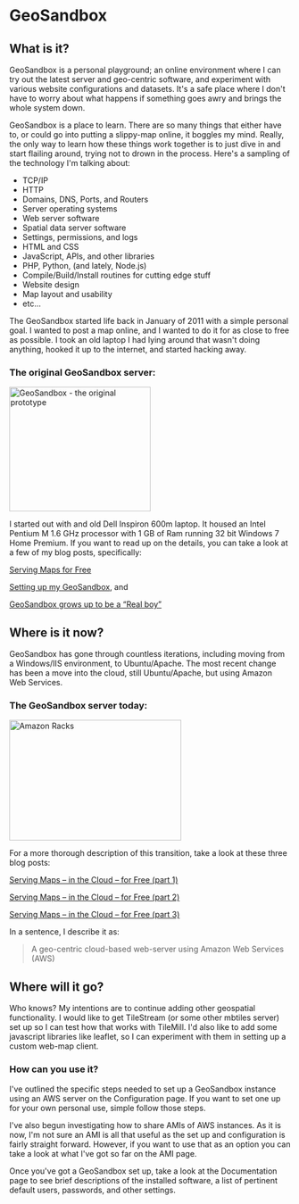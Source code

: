 GeoSandbox
==========

What is it?
-----------

GeoSandbox is a personal playground; an online environment where I can try out the latest server and geo-centric software, and experiment with various website configurations and datasets. It's a safe place where I don't have to worry about what happens if something goes awry and brings the whole system down.

GeoSandbox is a place to learn. There are so many things that either have to, or could go into putting a slippy-map online, it boggles my mind. Really, the only way to learn how these things work together is to just dive in and start flailing around, trying not to drown in the process. Here's a sampling of the technology I'm talking about:

- TCP/IP
- HTTP
- Domains, DNS, Ports, and Routers
- Server operating systems
- Web server software
- Spatial data server software
- Settings, permissions, and logs
- HTML and CSS
- JavaScript, APIs, and other libraries
- PHP, Python, (and lately, Node.js)
- Compile/Build/Install routines for cutting edge stuff
- Website design
- Map layout and usability
- etc...


The GeoSandbox started life back in January of 2011 with a simple personal goal. I wanted to post a map online, and I wanted to do it for as close to free as possible. I took an old laptop I had lying around that wasn't doing anything, hooked it up to the internet, and started hacking away.

### The original GeoSandbox server: ###

<p> <img src="img/GeoSandbox_Original.jpg" width="253" height="223" alt="GeoSandbox - the original prototype"></p>

I started out with and old Dell Inspiron 600m laptop. It housed an Intel Pentium M 1.6 GHz processor with 1 GB of Ram running 32 bit Windows 7 Home Premium. If you want to read up on the details, you can take a look at a few of my blog posts, specifically:

<a href="http://donmeltz.com/blog/serving-maps-for-free/" title="Permalink to Serving Maps for Free" rel="bookmark">Serving Maps for Free</a>

<a href="http://donmeltz.com/blog/setting-up-my-geosandbox/" title="Permalink to Setting up my GeoSandbox" rel="bookmark">Setting up my GeoSandbox</a>, and

<a href="http://donmeltz.com/blog/geosandbox-grows-up-to-be-a-real-boy/" title="Permalink to GeoSandbox grows up to be a “Real boy”" rel="bookmark">GeoSandbox grows up to be a “Real boy”</a>

Where is it now?
----------------

GeoSandbox has gone through countless iterations, including moving from a Windows/IIS environment, to Ubuntu/Apache. The most recent change has been a move into the cloud, still Ubuntu/Apache, but using Amazon Web Services.

### The GeoSandbox server today: ###

<img src="img/amazon-racks.jpg" width="308" height="216" alt="Amazon Racks" />


For a more thorough description of this transition, take a look at these three blog posts:

<a href="http://donmeltz.com/blog/index.php/2011/12/19/serving-maps-in-the-cloud-for-free-part-1/" title="Permalink to Serving Maps – in the Cloud – for Free (part 1)" rel="bookmark">Serving Maps – in the Cloud – for Free (part 1)</a>

<a href="http://donmeltz.com/blog/serving-maps-in-the-cloud-for-free-part-2/" title="Permalink to Serving Maps – in the Cloud – for Free (part 2)" rel="bookmark">Serving Maps – in the Cloud – for Free (part 2)</a>

<a href="http://donmeltz.com/blog/serving-maps-in-the-cloud-for-free-part-3/" title="Permalink to Serving Maps – in the Cloud – for Free (part 3)" rel="bookmark">Serving Maps – in the Cloud – for Free (part 3)</a>



In a sentence, I describe it as:

> A geo-centric cloud-based web-server using Amazon Web Services (AWS) 

Where will it go? 
------------------

Who knows? My intentions are to continue adding other geospatial functionality. I would like to get TileStream (or some other mbtiles server) set up so I can test how that works with TileMill. I'd also like to add some javascript libraries like leaflet, so I can experiment with them in setting up a custom web-map client.

### How can you use it? ###

I've outlined the specific steps needed to set up a GeoSandbox instance using an AWS server on the Configuration page. If you want to set one up for your own personal use, simple follow those steps.

I've also begun investigating how to share AMIs of AWS instances. As it is now, I'm not sure an AMI is all that useful as the set up and configuration is fairly straight forward. However, if you want to use that as an option you can take a look at what I've got so far on the AMI page.

Once you've got a GeoSandbox set up, take a look at the Documentation page to see brief descriptions of the installed software, a list of pertinent default users, passwords, and other settings. 